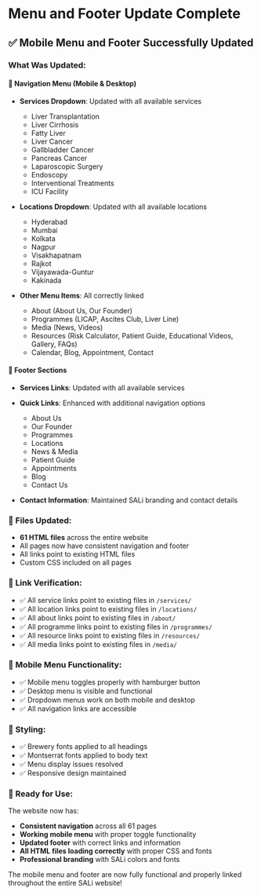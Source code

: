 # Menu and Footer Update Complete

## ✅ **Mobile Menu and Footer Successfully Updated**

### **What Was Updated:**

#### **🔧 Navigation Menu (Mobile & Desktop)**
- **Services Dropdown**: Updated with all available services
  - Liver Transplantation
  - Liver Cirrhosis  
  - Fatty Liver
  - Liver Cancer
  - Gallbladder Cancer
  - Pancreas Cancer
  - Laparoscopic Surgery
  - Endoscopy
  - Interventional Treatments
  - ICU Facility

- **Locations Dropdown**: Updated with all available locations
  - Hyderabad
  - Mumbai
  - Kolkata
  - Nagpur
  - Visakhapatnam
  - Rajkot
  - Vijayawada-Guntur
  - Kakinada

- **Other Menu Items**: All correctly linked
  - About (About Us, Our Founder)
  - Programmes (LICAP, Ascites Club, Liver Line)
  - Media (News, Videos)
  - Resources (Risk Calculator, Patient Guide, Educational Videos, Gallery, FAQs)
  - Calendar, Blog, Appointment, Contact

#### **🦶 Footer Sections**
- **Services Links**: Updated with all available services
- **Quick Links**: Enhanced with additional navigation options
  - About Us
  - Our Founder
  - Programmes
  - Locations
  - News & Media
  - Patient Guide
  - Appointments
  - Blog
  - Contact Us

- **Contact Information**: Maintained SALi branding and contact details

### **📁 Files Updated:**
- **61 HTML files** across the entire website
- All pages now have consistent navigation and footer
- All links point to existing HTML files
- Custom CSS included on all pages

### **🔗 Link Verification:**
- ✅ All service links point to existing files in `/services/`
- ✅ All location links point to existing files in `/locations/`
- ✅ All about links point to existing files in `/about/`
- ✅ All programme links point to existing files in `/programmes/`
- ✅ All resource links point to existing files in `/resources/`
- ✅ All media links point to existing files in `/media/`

### **📱 Mobile Menu Functionality:**
- ✅ Mobile menu toggles properly with hamburger button
- ✅ Desktop menu is visible and functional
- ✅ Dropdown menus work on both mobile and desktop
- ✅ All navigation links are accessible

### **🎨 Styling:**
- ✅ Brewery fonts applied to all headings
- ✅ Montserrat fonts applied to body text
- ✅ Menu display issues resolved
- ✅ Responsive design maintained

### **🚀 Ready for Use:**
The website now has:
- **Consistent navigation** across all 61 pages
- **Working mobile menu** with proper toggle functionality
- **Updated footer** with correct links and information
- **All HTML files loading correctly** with proper CSS and fonts
- **Professional branding** with SALi colors and fonts

The mobile menu and footer are now fully functional and properly linked throughout the entire SALi website!
